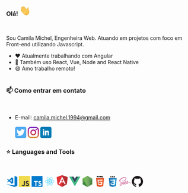 ### Olá! <img src="./assets/wave.gif" width="30px">
<br>

Sou Camila Michel, Engenheira Web. Atuando em projetos com foco em Front-end utilizando Javascript.

- ❤️  Atualmente trabalhando com Angular
- 🌱  Também uso React, Vue, Node and React Native
- 😄  Amo trabalho remoto!
<br><br>

### 📫  Como entrar em contato
<br>

- E-mail: camila.michel.1994@gmail.com
<br><br>
[<img src="./assets/twitter.png" width="30px">](https://twitter.com/Camila29887228)
[<img src="./assets/instagram.jpg" width="30px">](https://www.instagram.com/camilamichel94/)
[<img src="./assets/linkedin.png" width="30px">](https://www.linkedin.com/in/camila-michel/)

### ⭐  Languages and Tools
<br>
<p float="left">
  <img src="./assets/vscode.png" width="30px">
  <img src="./assets/javascript.png" width="30px">
  <img src="./assets/typescript.png" width="30px">
  <img src="./assets/react.png" width="30px">
  <img src="./assets/angular.svg" width="30px">
  <img src="./assets/vue.png" width="30px">
  <img src="./assets/nodejs.png" width="30px">
  <img src="./assets/html.png" width="30px">
  <img src="./assets/css.png" width="30px">
  <img src="./assets/sass.png" width="30px">
  <img src="./assets/github.png" width="30px">
</p>
